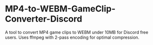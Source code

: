 # MP4-to-WEBM-GameClip-Converter-Discord
A tool to convert MP4 game clips to WEBM under 10MB for Discord free users. Uses ffmpeg with 2-pass encoding for optimal compression.
